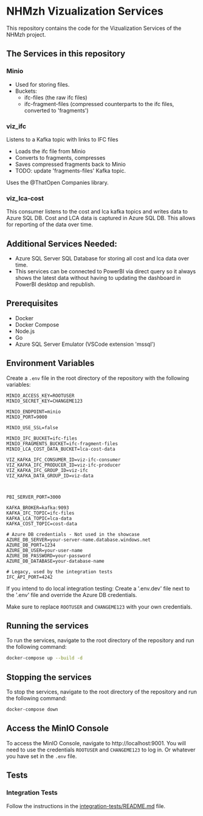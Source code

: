 # NHMzh Vizualization Services

This repository contains the code for the Vizualization Services of the NHMzh project.

## The Services in this repository

### Minio

- Used for storing files.
- Buckets:
  - ifc-files (the raw ifc files)
  - ifc-fragment-files (compressed counterparts to the ifc files, converted to 'fragments')

### viz_ifc

Listens to a Kafka topic with links to IFC files

- Loads the ifc file from Minio
- Converts to fragments, compresses
- Saves compressed fragments back to Minio
- TODO: update 'fragments-files' Kafka topic.

Uses the @ThatOpen Companies library.

### viz_lca-cost

This consumer listens to the cost and lca kafka topics and writes data to Azure SQL DB.
Cost and LCA data is captured in Azure SQL DB. This allows for reporting of the data over time.

## Additional Services Needed:

- Azure SQL Server SQL Database for storing all cost and lca data over time.
- This services can be connected to PowerBI via direct query so it always shows the latest data without having to updating the dashboard in PowerBI desktop and republish.

## Prerequisites

- Docker
- Docker Compose
- Node.js
- Go
- Azure SQL Server Emulator (VSCode extension 'mssql')

## Environment Variables

Create a `.env` file in the root directory of the repository with the following variables:

```
MINIO_ACCESS_KEY=ROOTUSER
MINIO_SECRET_KEY=CHANGEME123

MINIO_ENDPOINT=minio
MINIO_PORT=9000

MINIO_USE_SSL=false

MINIO_IFC_BUCKET=ifc-files
MINIO_FRAGMENTS_BUCKET=ifc-fragment-files
MINIO_LCA_COST_DATA_BUCKET=lca-cost-data

VIZ_KAFKA_IFC_CONSUMER_ID=viz-ifc-consumer
VIZ_KAFKA_IFC_PRODUCER_ID=viz-ifc-producer
VIZ_KAFKA_IFC_GROUP_ID=viz-ifc
VIZ_KAFKA_DATA_GROUP_ID=viz-data



PBI_SERVER_PORT=3000

KAFKA_BROKER=kafka:9093
KAFKA_IFC_TOPIC=ifc-files
KAFKA_LCA_TOPIC=lca-data
KAFKA_COST_TOPIC=cost-data

# Azure DB credentials - Not used in the showcase
AZURE_DB_SERVER=your-server-name.database.windows.net
AZURE_DB_PORT=1234
AZURE_DB_USER=your-user-name
AZURE_DB_PASSWORD=your-password
AZURE_DB_DATABASE=your-database-name

# Legacy, used by the integration tests
IFC_API_PORT=4242
```

If you intend to do local integration testing:
Create a '.env.dev' file next to the '.env' file and override the Azure DB credentials.

Make sure to replace `ROOTUSER` and `CHANGEME123` with your own credentials.

## Running the services

To run the services, navigate to the root directory of the repository and run the following command:

```bash
docker-compose up --build -d
```

## Stopping the services

To stop the services, navigate to the root directory of the repository and run the following command:

```bash
docker-compose down
```

## Access the MinIO Console

To access the MinIO Console, navigate to http://localhost:9001. You will need to use the credentials `ROOTUSER` and `CHANGEME123` to log in. Or whatever you have set in the `.env` file.

## Tests

### Integration Tests

Follow the instructions in the [integration-tests/README.md](integration-tests/README.md) file.
